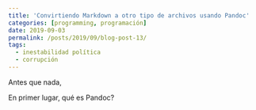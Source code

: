 ```yaml
---
title: 'Convirtiendo Markdown a otro tipo de archivos usando Pandoc'
categories: [programming, programación]
date: 2019-09-03
permalink: /posts/2019/09/blog-post-13/
tags:
  - inestabilidad política
  - corrupción
---
```


Antes que nada, 

En primer lugar, qué es Pandoc? 